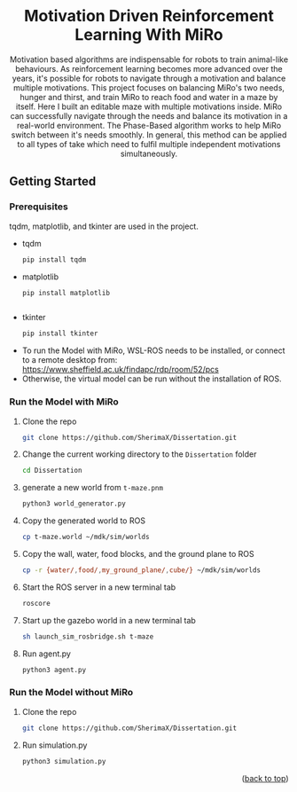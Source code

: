 <br />

<h1 align="center">Motivation Driven Reinforcement
Learning With MiRo</h3>

  <p align="center">
    Motivation based algorithms are indispensable for robots to train animal-like behaviours. As reinforcement learning becomes more advanced over the years, it's possible for robots to navigate through a motivation and balance multiple motivations. This project focuses on balancing MiRo's two needs, hunger and thirst, and train MiRo to reach food and water in a maze by itself. Here I built an editable maze with multiple motivations inside. MiRo can successfully navigate through the needs and balance its motivation in a real-world environment. The Phase-Based algorithm works to help MiRo switch between it's needs smoothly. In general, this method can be applied to all types of take which need to fulfil multiple independent motivations simultaneously.



<!-- GETTING STARTED -->
## Getting Started


### Prerequisites

tqdm, matplotlib, and tkinter are used in the project.
* tqdm
  ```sh
  pip install tqdm
  ```
* matplotlib
  ```sh
  pip install matplotlib
  ```
    ```
* tkinter
  ```sh
  pip install tkinter
  ```
* To run the Model with MiRo, WSL-ROS needs to be installed, or connect to a remote desktop from: https://www.sheffield.ac.uk/findapc/rdp/room/52/pcs
* Otherwise, the virtual model can be run without the installation of ROS.

### Run the Model with MiRo
1. Clone the repo
   ```sh
   git clone https://github.com/SherimaX/Dissertation.git
   ```
2. Change the current working directory to the `Dissertation` folder
   ```sh
   cd Dissertation
   ```
3. generate a new world from `t-maze.pnm`
   ```sh
   python3 world_generator.py
   ```
4. Copy the generated world to ROS
   ```sh
   cp t-maze.world ~/mdk/sim/worlds
   ```
5. Copy the wall, water, food blocks, and the ground plane to ROS
   ```sh
   cp -r {water/,food/,my_ground_plane/,cube/} ~/mdk/sim/worlds
   ```
6. Start the ROS server in a new terminal tab
   ```sh
   roscore
   ```
6. Start up the gazebo world in a new terminal tab
   ```sh
   sh launch_sim_rosbridge.sh t-maze
   ```
  
7. Run agent.py 
   ```sh
   python3 agent.py
   ```
   
### Run the Model without MiRo
1. Clone the repo
   ```sh
   git clone https://github.com/SherimaX/Dissertation.git
   ```
2. Run simulation.py 
   ```sh
   python3 simulation.py
   ``` 

<p align="right">(<a href="#readme-top">back to top</a>)</p>



<br>
